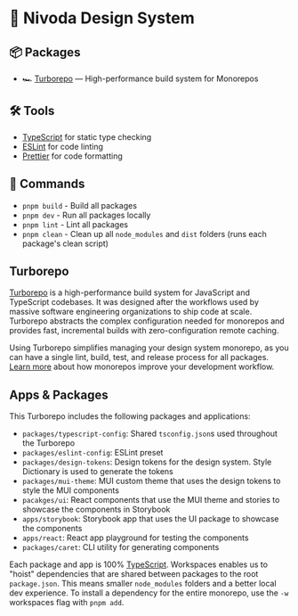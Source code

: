 # 💎 Nivoda Design System

## 📦 Packages

-   🏎 [Turborepo](https://turbo.build/repo) — High-performance build system for Monorepos

## 🛠️ Tools

-   [TypeScript](https://www.typescriptlang.org/) for static type checking
-   [ESLint](https://eslint.org/) for code linting
-   [Prettier](https://prettier.io) for code formatting

## 🚀 Commands

-   `pnpm build` - Build all packages
-   `pnpm dev` - Run all packages locally
-   `pnpm lint` - Lint all packages
-   `pnpm clean` - Clean up all `node_modules` and `dist` folders (runs each package's clean script)

## Turborepo

[Turborepo](https://turbo.build/repo) is a high-performance build system for JavaScript and TypeScript codebases. It was designed after the workflows used by massive software engineering organizations to ship code at scale. Turborepo abstracts the complex configuration needed for monorepos and provides fast, incremental builds with zero-configuration remote caching.

Using Turborepo simplifies managing your design system monorepo, as you can have a single lint, build, test, and release process for all packages. [Learn more](https://vercel.com/blog/monorepos-are-changing-how-teams-build-software) about how monorepos improve your development workflow.

## Apps & Packages

This Turborepo includes the following packages and applications:

-   `packages/typescript-config`: Shared `tsconfig.json`s used throughout the Turborepo
-   `packages/eslint-config`: ESLint preset
-   `packages/design-tokens`: Design tokens for the design system. Style Dictionary is used to generate the tokens
-   `packages/mui-theme`: MUI custom theme that uses the design tokens to style the MUI components
-   `pacakges/ui`: React components that use the MUI theme and stories to showcase the components in Storybook
-   `apps/storybook`: Storybook app that uses the UI package to showcase the components
-   `apps/react`: React app playground for testing the components
-   `packages/caret`: CLI utility for generating components

Each package and app is 100% [TypeScript](https://www.typescriptlang.org/). Workspaces enables us to "hoist" dependencies that are shared between packages to the root `package.json`. This means smaller `node_modules` folders and a better local dev experience. To install a dependency for the entire monorepo, use the `-w` workspaces flag with `pnpm add`.
